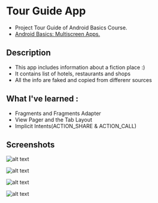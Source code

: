 # Tour Guide App

+ Project Tour Guide of Android Basics Course.
+ [Android Basics: Multiscreen Apps.](https://classroom.udacity.com/courses/ud839)

## Description 
+ This app includes information about a fiction place :)
+ It contains list of hotels, restaurants and shops 
+ All the info are faked and copied from differenr sources

## What I've learned :
+ Fragments and Fragments Adapter
+ View Pager and the Tab Layout
+ Implicit Intents(ACTION_SHARE & ACTION_CALL)

## Screenshots 
![alt text](https://github.com/mohammed2571994/tour-guide-app/blob/master/screenshots/food_screenshot.png "Food Fragment")

![alt text](https://github.com/mohammed2571994/tour-guide-app/blob/master/screenshots/hotels_screenshot.png "Hotels Fragment")

![alt text](https://github.com/mohammed2571994/tour-guide-app/blob/master/screenshots/shops_screenshot.png "Shops Fragment")

![alt text](https://github.com/mohammed2571994/tour-guide-app/blob/master/screenshots/info_screenshot.png "Info Fragment")
